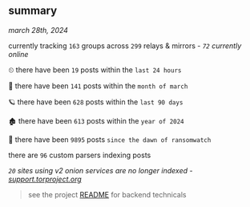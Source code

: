
## summary
_march 28th, 2024_

currently tracking `163` groups across `299` relays & mirrors - _`72` currently online_

⏲ there have been `19` posts within the `last 24 hours`

🦈 there have been `141` posts within the `month of march`

🪐 there have been `628` posts within the `last 90 days`

🏚 there have been `613` posts within the `year of 2024`

🦕 there have been `9895` posts `since the dawn of ransomwatch`

there are `96` custom parsers indexing posts

_`20` sites using v2 onion services are no longer indexed - [support.torproject.org](https://support.torproject.org/onionservices/v2-deprecation/)_

> see the project [README](https://github.com/joshhighet/ransomwatch#ransomwatch--) for backend technicals
